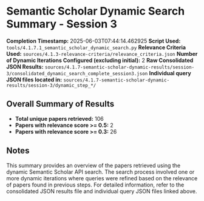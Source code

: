 # Semantic Scholar Dynamic Search Summary - Session 3

**Completion Timestamp:** 2025-06-03T07:44:14.462925
**Script Used:** `tools/4.1.7.1_semantic_scholar_dynamic_search.py`
**Relevance Criteria Used:** `sources/4.1.3-relevance-criteria/relevance_criteria.json`
**Number of Dynamic Iterations Configured (excluding initial):** 2
**Raw Consolidated JSON Results:** `sources/4.1.7-semantic-scholar-dynamic-results/session-3/consolidated_dynamic_search_complete_session3.json`
**Individual query JSON files located in:** `sources/4.1.7-semantic-scholar-dynamic-results/session-3/dynamic_step_*/`

## Overall Summary of Results

- **Total unique papers retrieved:** 106
- **Papers with relevance score >= 0.5:** 2
- **Papers with relevance score >= 0.3:** 26

## Notes

This summary provides an overview of the papers retrieved using the dynamic Semantic Scholar API search. The search process involved one or more dynamic iterations where queries were refined based on the relevance of papers found in previous steps. For detailed information, refer to the consolidated JSON results file and individual query JSON files linked above.
